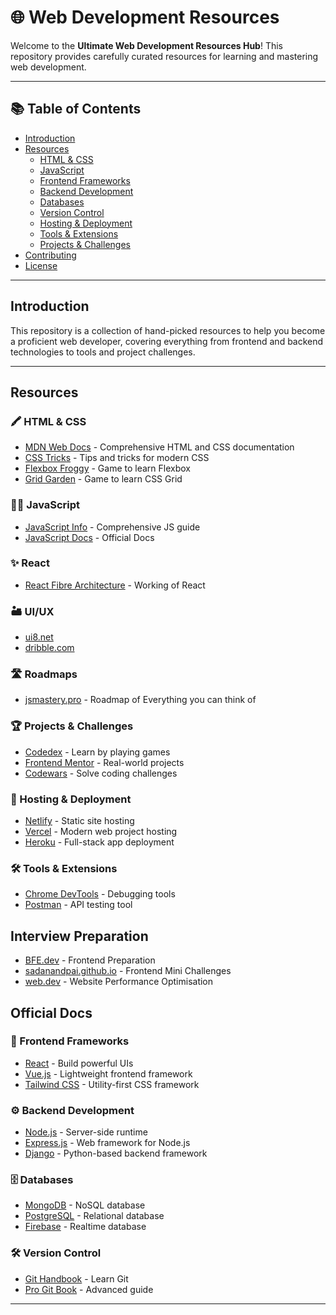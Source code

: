 # 🌐 Web Development Resources  

Welcome to the **Ultimate Web Development Resources Hub**! This repository provides carefully curated resources for learning and mastering web development.  

---

## 📚 Table of Contents  
- [Introduction](#introduction)  
- [Resources](#resources)  
  - [HTML & CSS](#html--css)  
  - [JavaScript](#javascript)  
  - [Frontend Frameworks](#frontend-frameworks)  
  - [Backend Development](#backend-development)  
  - [Databases](#databases)
  - [Version Control](#version-control)  
  - [Hosting & Deployment](#hosting--deployment)  
  - [Tools & Extensions](#tools--extensions)  
  - [Projects & Challenges](#projects--challenges)  
- [Contributing](./CONTRIBUTING.md)  
- [License](./LICENSE)

---

## Introduction  

This repository is a collection of hand-picked resources to help you become a proficient web developer, covering everything from frontend and backend technologies to tools and project challenges.  

---

## Resources  

### 🖍️ HTML & CSS  
- [MDN Web Docs](https://developer.mozilla.org/en-US/) - Comprehensive HTML and CSS documentation  
- [CSS Tricks](https://css-tricks.com/) - Tips and tricks for modern CSS  
- [Flexbox Froggy](https://flexboxfroggy.com/) - Game to learn Flexbox  
- [Grid Garden](https://cssgridgarden.com/) - Game to learn CSS Grid

### 🧑‍💻 JavaScript  
- [JavaScript Info](https://javascript.info/) - Comprehensive JS guide    
- [JavaScript Docs](https://developer.mozilla.org/en-US/docs/Web/JavaScript) - Official Docs 

### ✨ React
- [React Fibre Architecture](https://github.com/acdlite/react-fiber-architecture) - Working of React

### 🏜️ UI/UX
- [ui8.net](https://www.ui8.net/?rel=jsm)
- [dribble.com](https://dribbble.com/)

### 🛣️ Roadmaps
- [jsmastery.pro](https://www.jsmastery.pro/resources) - Roadmap of Everything you can think of

### 🏆 Projects & Challenges  

- [Codedex](https://www.codedex.io/) - Learn by playing games
- [Frontend Mentor](https://www.frontendmentor.io/) - Real-world projects  
- [Codewars](https://www.codewars.com/) - Solve coding challenges 


### 🚀 Hosting & Deployment  
- [Netlify](https://www.netlify.com/) - Static site hosting  
- [Vercel](https://vercel.com/) - Modern web project hosting  
- [Heroku](https://www.heroku.com/) - Full-stack app deployment  

### 🛠️ Tools & Extensions   
- [Chrome DevTools](https://developer.chrome.com/docs/devtools/) - Debugging tools  
- [Postman](https://www.postman.com/) - API testing tool  



## Interview Preparation

- [BFE.dev](https://bigfrontend.dev/) - Frontend Preparation
- [sadanandpai.github.io](https://sadanandpai.github.io/frontend-mini-challenges/#/react) - Frontend Mini Challenges
- [web.dev](https://web.dev/learn/performance) - Website Performance Optimisation

## Official Docs

### 🎨 Frontend Frameworks  
- [React](https://reactjs.org/) - Build powerful UIs  
- [Vue.js](https://vuejs.org/) - Lightweight frontend framework  
- [Tailwind CSS](https://tailwindcss.com/) - Utility-first CSS framework  

### ⚙️ Backend Development  
- [Node.js](https://nodejs.org/) - Server-side runtime  
- [Express.js](https://expressjs.com/) - Web framework for Node.js  
- [Django](https://www.djangoproject.com/) - Python-based backend framework  

### 🗄️ Databases  
- [MongoDB](https://www.mongodb.com/) - NoSQL database  
- [PostgreSQL](https://www.postgresql.org/) - Relational database  
- [Firebase](https://firebase.google.com/) - Realtime database  

### 🛠️ Version Control  
- [Git Handbook](https://guides.github.com/introduction/git-handbook/) - Learn Git  
- [Pro Git Book](https://git-scm.com/book/en/v2) - Advanced guide  

---